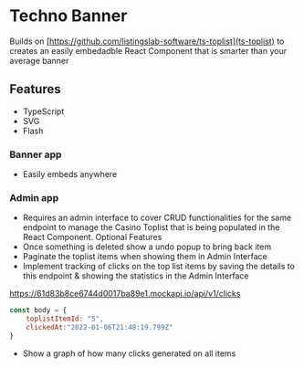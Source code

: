 # Techno Banner

Builds on [https://github.com/listingslab-software/ts-toplist](ts-toplist) to creates an easily embedadble React Component that is smarter than your average banner

## Features

- TypeScript
- SVG
- Flash

### Banner app

- Easily embeds anywhere

### Admin app

- Requires an admin interface to cover CRUD functionalities for the same endpoint to manage the Casino Toplist that is being populated in the React Component.
Optional Features
- Once something is deleted show a undo popup to bring back item
- Paginate the toplist items when showing them in Admin Interface
- Implement tracking of clicks on the top list items by saving the details to
this endpoint & showing the statistics in the Admin Interface

https://61d83b8ce6744d0017ba89e1.mockapi.io/api/v1/clicks

```javascript
const body = {
    toplistItemId: "5",
    clickedAt:"2022-01-06T21:48:19.799Z"  
}
```
- Show a graph of how many clicks generated on all items
